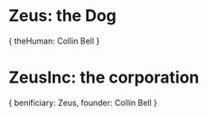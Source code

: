 # Zeus: the Dog
{
  theHuman: Collin Bell
}

# ZeusInc: the corporation
{
  benificiary: Zeus,
  founder: Collin Bell
}

